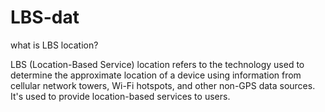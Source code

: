 
# LBS-dat

what is LBS location?

LBS (Location-Based Service) location refers to the technology used to determine the approximate location of a device using information from cellular network towers, Wi-Fi hotspots, and other non-GPS data sources. It's used to provide location-based services to users.